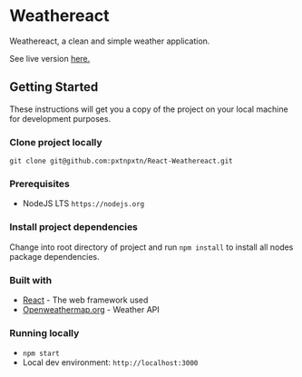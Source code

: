 # Weathereact

Weathereact, a clean and simple weather application.

See live version <a href="https://suspicious-goldberg-c4fa9c.netlify.com/">here.</a>

## Getting Started

These instructions will get you a copy of the project on your local machine for development purposes.

### Clone project locally

`git clone git@github.com:pxtnpxtn/React-Weathereact.git`

### Prerequisites

- NodeJS LTS `https://nodejs.org`

### Install project dependencies

Change into root directory of project and run `npm install` to install all nodes package dependencies.

### Built with

- [React](https://reactjs.org/) - The web framework used
- [Openweathermap.org](https://www.openweathermap.org/) - Weather API

### Running locally

- `npm start`
- Local dev environment: `http://localhost:3000`
